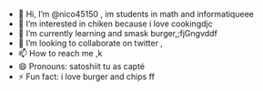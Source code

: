 - 👋 Hi, I’m @nico45150 , im students in math and informatiqueee
- 👀 I’m interested in chiken because i love cookingdjc
- 🌱 I’m currently learning and smask burger,;fjGngvddf
- 💞️ I’m looking to collaborate on twitter ,
- 📫 How to reach me ,k
- 😄 Pronouns: satoshiit tu as capté
- ⚡ Fun fact: i love burger and chips
ff
<!---
nico45150/nico45150 is a ✨ special ✨ repository because its `README.md` (this file) appears on your GitHub profile.
You can click the Preview link to take a look at your changes.
--->
